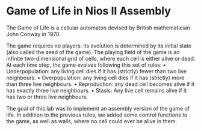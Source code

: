 # Game of Life in Nios II Assembly
 
The Game of Life is a cellular automaton devised by British mathematician John Conway in 1970.

The game requires no players: its evolution is determined by its initial state (also called the seed of the
game). The playing field of the game is an infinite two-dimensional grid of cells, where each cell is either
alive or dead. At each time step, the game evolves following this set of rules:
• Underpopulation: any living cell dies if it has (strictly) fewer than two live neighbours.
• Overpopulation: any living cell dies if it has (strictly) more than three live neighbours.
• Reproduction: any dead cell becomes alive if it has exactly three live neighbours.
• Stasis: Any live cell remains alive if it has two or three live neighbours.

The goal of this lab was to implement an assembly version of the game of life. In addition to the
previous rules, we added some control functions to the game, as well as walls, where no cell could
ever be alive in them. 
